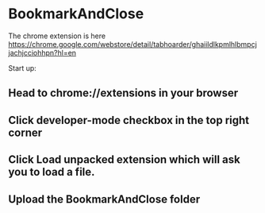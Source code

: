 # BookmarkAndClose

The chrome extension is here https://chrome.google.com/webstore/detail/tabhoarder/ghaiildlkpmlhlbmpcjjachjcciohhpn?hl=en

Start up:

## Head to chrome://extensions in your browser 
## Click developer-mode checkbox in the top right corner
## Click Load unpacked extension which will ask you to load a file. 
## Upload the BookmarkAndClose folder
